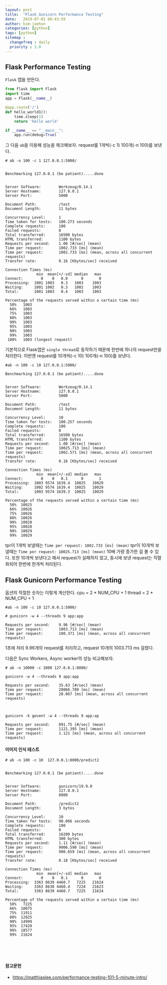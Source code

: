 ```yaml
---
layout: post
title:  "Flask Gunicorn Performance Testing"
date:   2019-07-01 08:43:59
author: kim-jaehun
categories: [python]
tags: [python]
sitemap :
  changefreq : daily
  priority : 1.0
---
```



## Flask Performance Testing

`Flask` 앱을 만든다.

```python
from flask import Flask
import time
app = Flask(__name__)

@app.route('/')
def hello_world1():
	time.sleep(1)
	return 'hello world'

if __name__ == "__main__":
    app.run(debug=True)
```

그 다음 `ab`을 이용해 성능을 체크해보자. request를 1개씩(-c 1) 100개(-n 100)를 보낸다.
```
# ab -n 100 -c 1 127.0.0.1:5000/


Benchmarking 127.0.0.1 (be patient).....done


Server Software:        Werkzeug/0.14.1
Server Hostname:        127.0.0.1
Server Port:            5000

Document Path:          /test
Document Length:        11 bytes

Concurrency Level:      1
Time taken for tests:   100.273 seconds
Complete requests:      100
Failed requests:        0
Total transferred:      16500 bytes
HTML transferred:       1100 bytes
Requests per second:    1.00 [#/sec] (mean)
Time per request:       1002.733 [ms] (mean)
Time per request:       1002.733 [ms] (mean, across all concurrent requests)
Transfer rate:          0.16 [Kbytes/sec] received

Connection Times (ms)
              min  mean[+/-sd] median   max
Connect:        0    0   0.0      0       0
Processing:  1001 1003   0.3   1003    1003
Waiting:     1001 1002   0.3   1002    1003
Total:       1001 1003   0.4   1003    1003

Percentage of the requests served within a certain time (ms)
  50%   1003
  66%   1003
  75%   1003
  80%   1003
  90%   1003
  95%   1003
  98%   1003
  99%   1003
 100%   1003 (longest request)

```

기본적으로 Flask앱은 `single thread`로 동작하기 때문에 한번에 하나의 request만을 처리한다.
이번엔 request를 10개씩(-c 10) 100개(-n 100)를 보낸다.

```
#ab -n 100 -c 10 127.0.0.1:5000/

Benchmarking 127.0.0.1 (be patient).....done


Server Software:        Werkzeug/0.14.1
Server Hostname:        127.0.0.1
Server Port:            5000

Document Path:          /test
Document Length:        11 bytes

Concurrency Level:      10
Time taken for tests:   100.257 seconds
Complete requests:      100
Failed requests:        0
Total transferred:      16500 bytes
HTML transferred:       1100 bytes
Requests per second:    1.00 [#/sec] (mean)
Time per request:       10025.713 [ms] (mean)
Time per request:       1002.571 [ms] (mean, across all concurrent requests)
Transfer rate:          0.16 [Kbytes/sec] received

Connection Times (ms)
              min  mean[+/-sd] median   max
Connect:        0    0   0.1      0       1
Processing:  1003 9574 1639.4  10025   10029
Waiting:     1002 9574 1639.4  10025   10029
Total:       1003 9574 1639.3  10025   10029

Percentage of the requests served within a certain time (ms)
  50%  10025
  66%  10026
  75%  10026
  80%  10026
  90%  10028
  95%  10028
  98%  10029
  99%  10029
```
tpr이 1개씩 보낼때는 `Time per request: 1002.733 [ms] (mean)` tpr이 10개씩 보낼때는 `Time per request: 10025.713 [ms] (mean)` 10배 가량 증가한 걸 볼 수 있다.
또한 10개씩 보낸다고 해서 request가 실패하지 않고, 동시에 보낸 request는 직렬화되어 한번에 한개씩 처리된다.


## Flask Gunicorn Performance Testing

옵션의 적절한 숫자는 이렇게 계산한다.
cpu =  2 * NUM_CPU + 1
thread = 2 * NUM_CPU + 1

```
#ab -n 100 -c 10 127.0.0.1:5000/

# gunicorn -w 4 --threads 9 app:app

Requests per second:    9.96 [#/sec] (mean)
Time per request:       1003.713 [ms] (mean)
Time per request:       100.371 [ms] (mean, across all concurrent requests)
```

1초에 처리 9.96개의 request를 처리하고, request 10개의 1003.713 ms 걸렸다.

다음은 Sync Workers, Async worker의 성능 비교해보자.

```
# ab -n 10000 -c 1000 127.0.0.1:8000/

gunicorn -w 4 --threads 9 app:app

Requests per second:    35.63 [#/sec] (mean)
Time per request:       28066.789 [ms] (mean)
Time per request:       28.067 [ms] (mean, across all concurrent requests)



gunicorn -k gevent -w 4 --threads 9 app:ap

Requests per second:    891.75 [#/sec] (mean)
Time per request:       1121.395 [ms] (mean)
Time per request:       1.121 [ms] (mean, across all concurrent requests)

```

#### 이미지 인식 테스트

```
# ab -n 100 -c 10  127.0.0.1:8000/predict2


Benchmarking 127.0.0.1 (be patient).....done


Server Software:        gunicorn/19.9.0
Server Hostname:        127.0.0.1
Server Port:            8000

Document Path:          /predict2
Document Length:        3 bytes

Concurrency Level:      10
Time taken for tests:   90.066 seconds
Complete requests:      100
Failed requests:        0
Total transferred:      16200 bytes
HTML transferred:       300 bytes
Requests per second:    1.11 [#/sec] (mean)
Time per request:       9006.590 [ms] (mean)
Time per request:       900.659 [ms] (mean, across all concurrent requests)
Transfer rate:          0.18 [Kbytes/sec] received

Connection Times (ms)
              min  mean[+/-sd] median   max
Connect:        0    0   0.1      0       0
Processing:  3363 8639 4460.7   7225   21624
Waiting:     3363 8638 4460.4   7224   21623
Total:       3363 8639 4460.7   7225   21624

Percentage of the requests served within a certain time (ms)
  50%   7225
  66%  10075
  75%  11911
  80%  12825
  90%  14999
  95%  17420
  98%  18577
  99%  21624


```








<br><br>
#### 참고문헌
* https://matthiaslee.com/performance-testing-101-5-minute-intro/
